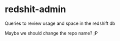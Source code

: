 # redshit-admin

Queries to review usage and space in the redshift db

Maybe we should change the repo name? ;P
